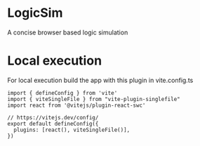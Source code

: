 # LogicSim
A concise browser based logic simulation

# Local execution
For local execution build the app with this plugin in vite.config.ts

```
import { defineConfig } from 'vite'
import { viteSingleFile } from "vite-plugin-singlefile"
import react from '@vitejs/plugin-react-swc'

// https://vitejs.dev/config/
export default defineConfig({
  plugins: [react(), viteSingleFile()],
})
```
